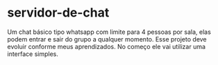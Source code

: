 # servidor-de-chat
Um chat básico tipo whatsapp com limite para 4 pessoas por sala, elas podem entrar e sair do grupo a qualquer momento. Esse projeto deve evoluir conforme meus aprendizados. No começo ele vai utilizar uma interface simples.
